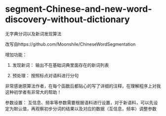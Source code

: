 # segment-Chinese-and-new-word-discovery-without-dictionary
无字典分词以及新词发现算法

改写自https://github.com/Moonshile/ChineseWordSegmentation

增加功能：

1. 发现新词： 输出不在基础词典里面存在的新词列表

2. 预处理： 按照标点对语料进行分句

非常感谢原算法作者，在每个函数后都贴心的写了详细的注释，在理解程序上对我这种初学者有非常大的帮助！

参数设置：
互信息、频率等参数需要根据语料进行设置，对于新语料，可以先设定为默认值，再观察初步分词的结果以及对应的数据（互信息，频率）调整参数
